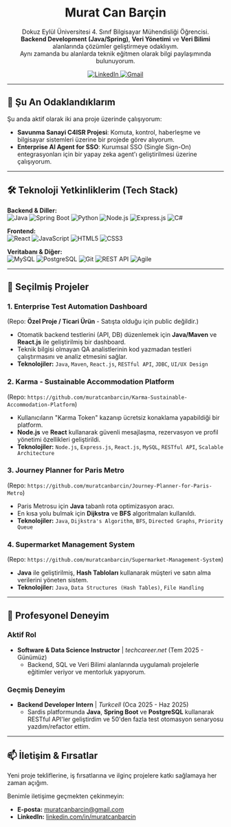 <h1 align="center">Murat Can Barçin</h1>
<p align="center">
  Dokuz Eylül Üniversitesi 4. Sınıf Bilgisayar Mühendisliği Öğrencisi.<br>
  <strong>Backend Development (Java/Spring)</strong>, <strong>Veri Yönetimi</strong> ve <strong>Veri Bilimi</strong> alanlarında çözümler geliştirmeye odaklıyım.<br>
  Aynı zamanda bu alanlarda teknik eğitmen olarak bilgi paylaşımında bulunuyorum.
</p>
<p align="center">
  <a href="https://linkedin.com/in/muratcanbarcin" target="_blank">
    <img src="https://img.shields.io/badge/LinkedIn-0A66C2?style=for-the-badge&logo=linkedin&logoColor=white" alt="LinkedIn"/>
  </a>
  <a href="mailto:muratcanbarcin@gmail.com">
    <img src="https://img.shields.io/badge/E--posta-D14836?style=for-the-badge&logo=gmail&logoColor=white" alt="Gmail"/>
  </a>
</p>

---

## 🔭 Şu An Odaklandıklarım
Şu anda aktif olarak iki ana proje üzerinde çalışıyorum:
* **Savunma Sanayi C4ISR Projesi**: Komuta, kontrol, haberleşme ve bilgisayar sistemleri üzerine bir projede görev alıyorum.
* **Enterprise AI Agent for SSO**: Kurumsal SSO (Single Sign-On) entegrasyonları için bir yapay zeka agent'ı geliştirilmesi üzerine çalışıyorum.

---

## 🛠️ Teknoloji Yetkinliklerim (Tech Stack)

<p align="left">
  <strong>Backend & Diller:</strong><br>
  <img src="https://img.shields.io/badge/Java-ED8B00?style=for-the-badge&logo=openjdk&logoColor=white" alt="Java"/>
  <img src="https://img.shields.io/badge/Spring_Boot-6DB33F?style=for-the-badge&logo=spring-boot&logoColor=white" alt="Spring Boot"/>
  <img src="https://img.shields.io/badge/Python-3776AB?style=for-the-badge&logo=python&logoColor=white" alt="Python"/>
  <img src="https://img.shields.io/badge/Node.js-339933?style=for-the-badge&logo=nodedotjs&logoColor=white" alt="Node.js"/>
  <img src="https://img.shields.io/badge/Express.js-000000?style=for-the-badge&logo=express&logoColor=white" alt="Express.js"/>
  <img src="https://img.shields.io/badge/C%23-239120?style=for-the-badge&logo=c-sharp&logoColor=white" alt="C#"/>
</p>

<p align="left">
  <strong>Frontend:</strong><br>
  <img src="https://img.shields.io/badge/React-61DAFB?style=for-the-badge&logo=react&logoColor=black" alt="React"/>
  <img src="https://img.shields.io/badge/JavaScript-F7DF1E?style=for-the-badge&logo=javascript&logoColor=black" alt="JavaScript"/>
  <img src="https://img.shields.io/badge/HTML5-E34F26?style=for-the-badge&logo=html5&logoColor=white" alt="HTML5"/>
  <img src="https://img.shields.io/badge/CSS3-1572B6?style=for-the-badge&logo=css3&logoColor=white" alt="CSS3"/>
</p>

<p align="left">
  <strong>Veritabanı & Diğer:</strong><br>
  <img src="https://img.shields.io/badge/MySQL-4479A1?style=for-the-badge&logo=mysql&logoColor=white" alt="MySQL"/>
  <img src="https://img.shields.io/badge/PostgreSQL-336791?style=for-the-badge&logo=postgresql&logoColor=white" alt="PostgreSQL"/>
  <img src="https://img.shields.io/badge/Git-F05032?style=for-the-badge&logo=git&logoColor=white" alt="Git"/>
  <img src="https://img.shields.io/badge/REST_API-000000?style=for-the-badge" alt="REST API"/>
  <img src="https://img.shields.io/badge/Agile-0096D6?style=for-the-badge" alt="Agile"/>
</p>

---

## 📂 Seçilmiş Projeler

### 1. Enterprise Test Automation Dashboard
(Repo: **Özel Proje / Ticari Ürün** - Satışta olduğu için public değildir.)
* Otomatik backend testlerini (API, DB) düzenlemek için **Java/Maven** ve **React.js** ile geliştirilmiş bir dashboard.
* Teknik bilgisi olmayan QA analistlerinin kod yazmadan testleri çalıştırmasını ve analiz etmesini sağlar.
* **Teknolojiler:** `Java`, `Maven`, `React.js`, `RESTful API`, `JDBC`, `UI/UX Design`

### 2. Karma - Sustainable Accommodation Platform
(Repo: `https://github.com/muratcanbarcin/Karma-Sustainable-Accommodation-Platform`)
* Kullanıcıların "Karma Token" kazanıp ücretsiz konaklama yapabildiği bir platform.
* **Node.js** ve **React** kullanarak güvenli mesajlaşma, rezervasyon ve profil yönetimi özellikleri geliştirildi.
* **Teknolojiler:** `Node.js`, `Express.js`, `React.js`, `MySQL`, `RESTful API`, `Scalable Architecture`

### 3. Journey Planner for Paris Metro
(Repo: `https://github.com/muratcanbarcin/Journey-Planner-for-Paris-Metro`)
* Paris Metrosu için **Java** tabanlı rota optimizasyon aracı.
* En kısa yolu bulmak için **Dijkstra** ve **BFS** algoritmaları kullanıldı.
* **Teknolojiler:** `Java`, `Dijkstra's Algorithm`, `BFS`, `Directed Graphs`, `Priority Queue`

### 4. Supermarket Management System
(Repo: `https://github.com/muratcanbarcin/Supermarket-Management-System`)
* **Java** ile geliştirilmiş, **Hash Tabloları** kullanarak müşteri ve satın alma verilerini yöneten sistem.
* **Teknolojiler:** `Java`, `Data Structures (Hash Tables)`, `File Handling`

---

## 💼 Profesyonel Deneyim

### Aktif Rol
* **Software & Data Science Instructor** | *techcareer.net* (Tem 2025 - Günümüz)
    * Backend, SQL ve Veri Bilimi alanlarında uygulamalı projelerle eğitimler veriyor ve mentorluk yapıyorum.

### Geçmiş Deneyim
* **Backend Developer Intern** | *Turkcell* (Oca 2025 - Haz 2025)
    * Sardis platformunda **Java**, **Spring Boot** ve **PostgreSQL** kullanarak RESTful API'ler geliştirdim ve 50'den fazla test otomasyon senaryosu yazdım/refactor ettim.

---

## 📫 İletişim & Fırsatlar
Yeni proje tekliflerine, iş fırsatlarına ve ilginç projelere katkı sağlamaya her zaman açığım.

Benimle iletişime geçmekten çekinmeyin:
* **E-posta:** [muratcanbarcin@gmail.com](mailto:muratcanbarcin@gmail.com)
* **LinkedIn:** [linkedin.com/in/muratcanbarcin](https://linkedin.com/in/muratcanbarcin)
